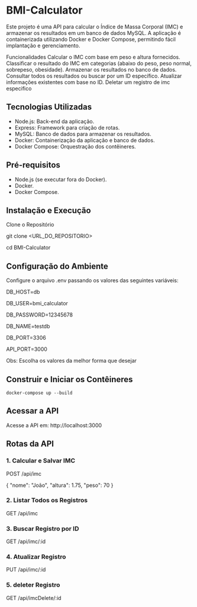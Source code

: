 # BMI-Calculator
Este projeto é uma API para calcular o Índice de Massa Corporal (IMC) e armazenar os resultados em um banco de dados MySQL. A aplicação é containerizada utilizando Docker e Docker Compose, permitindo fácil implantação e gerenciamento.

Funcionalidades
Calcular o IMC com base em peso e altura fornecidos.
Classificar o resultado do IMC em categorias (abaixo do peso, peso normal, sobrepeso, obesidade).
Armazenar os resultados no banco de dados.
Consultar todos os resultados ou buscar por um ID específico.
Atualizar informações existentes com base no ID.
Deletar um registro de imc especifico

## Tecnologias Utilizadas

* Node.js: Back-end da aplicação.
* Express: Framework para criação de rotas.
* MySQL: Banco de dados para armazenar os resultados.
* Docker: Containerização da aplicação e banco de dados.
* Docker Compose: Orquestração dos contêineres.

## Pré-requisitos

* Node.js (se executar fora do Docker).
* Docker.
* Docker Compose.

## Instalação e Execução

Clone o Repositório

git clone <URL_DO_REPOSITORIO>

cd BMI-Calculator

## Configuração do Ambiente

Configure o arquivo .env passando os valores das seguintes variáveis:

DB_HOST=db

DB_USER=bmi_calculator

DB_PASSWORD=12345678

DB_NAME=testdb

DB_PORT=3306

API_PORT=3000

Obs: Escolha os valores da melhor forma que desejar

## Construir e Iniciar os Contêineres

`docker-compose up --build`

## Acessar a API 

Acesse a API em: http://localhost:3000

## Rotas da API

### 1. Calcular e Salvar IMC


POST /api/imc

{
"nome": "João",
"altura": 1.75,
"peso": 70
}

### 2. Listar Todos os Registros

   GET /api/imc

### 3. Buscar Registro por ID

   GET /api/imc/:id

### 4. Atualizar Registro

   PUT /api/imc/:id

### 5. deleter Registro

   GET /api/imcDelete/:id